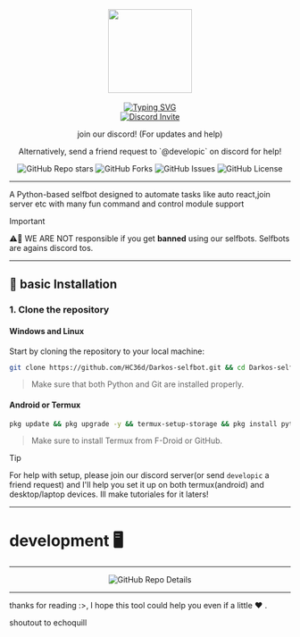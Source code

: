 <div align="center">
  <center><img src="static/imgs/logo.png" width="150"></center>
  <br>
  <a href="https://git.io/typing-svg"><img src="https://readme-typing-svg.herokuapp.com?font=Pacifico&size=40&pause=1000&color=000000&center=true&vCenter=true&random=false&width=425&height=59&lines=Darkos+selfbot" alt="Typing SVG" />
  <br/>
  <a href="https://discord.gg/NCGNh2m"><img src="https://invidget.switchblade.xyz/NCGNh2m" alt="Discord Invite"/> </a>
  <br/>
  <p>join our discord! (For updates and help)</p>
  <p>Alternatively, send a friend request to `@developic` on discord for help!</p>
</div>

<div align="center">
  <img src="https://img.shields.io/github/stars/HC36d/Darkos-selfbot?style=social" alt="GitHub Repo stars">
  <img src="https://img.shields.io/github/forks/HC36d/Darkos-selfbot?style=social" alt="GitHub Forks">
  <img src="https://img.shields.io/github/issues/HC36d/Darkos-selfbot" alt="GitHub Issues">
  <img src="https://img.shields.io/github/license/HC36d/Darkos-selfbot" alt="GitHub License">
</div>

---
A Python-based selfbot designed to automate tasks like auto react,join server etc with many fun command and control module support

> [!IMPORTANT]
> ⚠️🚨 WE ARE NOT responsible if you get **banned** using our selfbots. Selfbots are agains discord tos.

---
## 🎯 **basic Installation**

### 1. Clone the repository

#### Windows and Linux
Start by cloning the repository to your local machine:

```bash
git clone https://github.com/HC36d/Darkos-selfbot.git && cd Darkos-selfbot && python setup.py
```
> Make sure that both Python and Git are installed properly.

#### Android or Termux
```bash
pkg update && pkg upgrade -y && termux-setup-storage && pkg install python -y && pkg install git -y && cd storage/downloads && git clone https://github.com/HC36d/Darkos-selfbot.git && cd Darkos-selfbot && python setup.py
```
> Make sure to install Termux from F-Droid or GitHub.

> [!TIP]
> For help with setup, please join our discord server(or send `developic` a friend request) and I'll help you set it up on both termux(android) and desktop/laptop devices. Ill make tutoriales for it laters!
---
# development 🖥️
---
<div align="center">
  <img src="https://repobeats.axiom.co/api/embed/56f44e936ab864311b7a967c2d3c84a310a4375a.svg" alt="GitHub Repo Details">
</div>

---

thanks for reading :>, I hope this tool could help you even if a little ❤ .

shoutout to echoquill 
